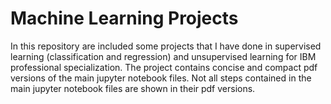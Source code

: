 # Machine Learning Projects
In this repository are included some projects that I have done in supervised learning (classification and regression) and unsupervised learning for IBM professional specialization.
The project contains concise and compact pdf versions of the main jupyter notebook files. Not all steps contained in the main jupyter notebook files are
shown in their pdf versions.
